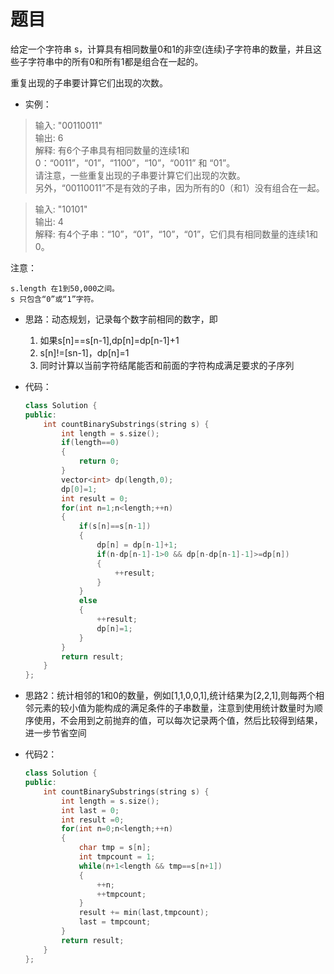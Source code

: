 # 题目
给定一个字符串 s，计算具有相同数量0和1的非空(连续)子字符串的数量，并且这些子字符串中的所有0和所有1都是组合在一起的。

重复出现的子串要计算它们出现的次数。

* 实例：

>输入: "00110011"<br>
输出: 6<br>
解释: 有6个子串具有相同数量的连续1和0：“0011”，“01”，“1100”，“10”，“0011” 和 “01”。<br>
请注意，一些重复出现的子串要计算它们出现的次数。<br>
另外，“00110011”不是有效的子串，因为所有的0（和1）没有组合在一起。

>输入: "10101"<br>
输出: 4<br>
解释: 有4个子串：“10”，“01”，“10”，“01”，它们具有相同数量的连续1和0。

注意：

    s.length 在1到50,000之间。
    s 只包含“0”或“1”字符。

* 思路：动态规划，记录每个数字前相同的数字，即
    1. 如果s[n]==s[n-1],dp[n]=dp[n-1]+1
    2. s[n]!=[sn-1]，dp[n]=1
    3. 同时计算以当前字符结尾能否和前面的字符构成满足要求的子序列

* 代码：
    ```C++
    class Solution {
    public:
        int countBinarySubstrings(string s) {
            int length = s.size();
            if(length==0)
            {
                return 0;
            }
            vector<int> dp(length,0);
            dp[0]=1;
            int result = 0;
            for(int n=1;n<length;++n)
            {
                if(s[n]==s[n-1])
                {
                    dp[n] = dp[n-1]+1;
                    if(n-dp[n-1]-1>0 && dp[n-dp[n-1]-1]>=dp[n])
                    {
                        ++result;
                    }
                }
                else
                {
                    ++result;
                    dp[n]=1;
                }
            }
            return result;
        }
    };
    ```

* 思路2：统计相邻的1和0的数量，例如[1,1,0,0,1],统计结果为[2,2,1],则每两个相邻元素的较小值为能构成的满足条件的子串数量，注意到使用统计数量时为顺序使用，不会用到之前抛弃的值，可以每次记录两个值，然后比较得到结果，进一步节省空间
* 代码2：
    ```C++
    class Solution {
    public:
        int countBinarySubstrings(string s) {
            int length = s.size();
            int last = 0;
            int result =0;
            for(int n=0;n<length;++n)
            {
                char tmp = s[n];
                int tmpcount = 1;
                while(n+1<length && tmp==s[n+1])
                {
                    ++n;
                    ++tmpcount;
                }
                result += min(last,tmpcount);
                last = tmpcount;
            }
            return result;
        }
    };
    ```